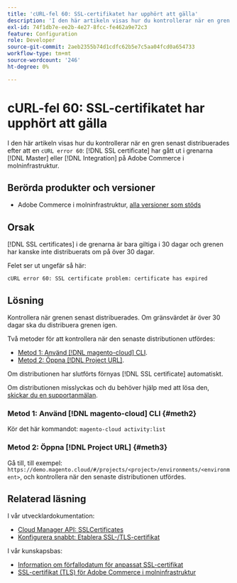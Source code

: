 ```yaml
---
title: 'cURL-fel 60: SSL-certifikatet har upphört att gälla'
description: 'I den här artikeln visas hur du kontrollerar när en gren senast distribuerades efter att ha fått ett cURL-fel 60: SSL-certifikatet har upphört att gälla i huvud- eller integreringsgrenarna på Adobe Commerce i molninfrastrukturen.'
exl-id: 74f1db7e-ee2b-4e27-8fcc-fe462a9e72c3
feature: Configuration
role: Developer
source-git-commit: 2aeb2355b74d1cdfc62b5e7c5aa04fcd0a654733
workflow-type: tm+mt
source-wordcount: '246'
ht-degree: 0%

---
```


# cURL-fel 60: SSL-certifikatet har upphört att gälla

I den här artikeln visas hur du kontrollerar när en gren senast distribuerades efter att en `cURL error 60`: [!DNL SSL certificate] har gått ut i grenarna [!DNL Master] eller [!DNL Integration] på Adobe Commerce i molninfrastruktur.

## Berörda produkter och versioner

* Adobe Commerce i molninfrastruktur, [alla versioner som stöds](https://magento.com/sites/default/files/magento-software-lifecycle-policy.pdf)

## Orsak

[!DNL SSL certificates] i de grenarna är bara giltiga i 30 dagar och grenen har kanske inte distribuerats om på över 30 dagar.

Felet ser ut ungefär så här:

```cURL
cURL error 60: SSL certificate problem: certificate has expired
```

## Lösning

Kontrollera när grenen senast distribuerades. Om gränsvärdet är över 30 dagar ska du distribuera grenen igen.

Två metoder för att kontrollera när den senaste distributionen utfördes:

* [Metod 1: Använd [!DNL magento-cloud] CLI](#meth2).
* [Metod 2: Öppna  [!DNL Project URL]](#meth3).

Om distributionen har slutförts förnyas [!DNL SSL certificate] automatiskt.

Om distributionen misslyckas och du behöver hjälp med att lösa den, [skickar du en supportanmälan](https://experienceleague.adobe.com/docs/commerce-knowledge-base/kb/help-center-guide/magento-help-center-user-guide.html?lang=sv-SE#submit-ticket).

### Metod 1: Använd [!DNL magento-cloud] CLI {#meth2}

Kör det här kommandot: `magento-cloud activity:list`

### Metod 2: Öppna [!DNL Project URL] {#meth3}

Gå till, till exempel: `https://demo.magento.cloud/#/projects/<project>/environments/<environment>`, och kontrollera när den senaste distributionen utfördes.

## Relaterad läsning

I vår utvecklardokumentation:

* [Cloud Manager API: SSLCertificates](https://developer.adobe.com/experience-cloud/cloud-manager/reference/api/#tag/SSLCertificates)
* [Konfigurera snabbt: Etablera SSL-/TLS-certifikat](https://experienceleague.adobe.com/sv/docs/commerce-cloud-service/user-guide/cdn/setup-fastly/fastly-configuration#provision-ssltls-certificates)

I vår kunskapsbas:

* [Information om förfallodatum för anpassat SSL-certifikat](https://experienceleague.adobe.com/docs/commerce-knowledge-base/kb/troubleshooting/miscellaneous/custom-ssl-certificate-expiration-information.html?lang=sv-SE)
* [SSL-certifikat (TLS) för Adobe Commerce i molninfrastruktur](https://experienceleague.adobe.com/docs/commerce-knowledge-base/kb/how-to/ssl-tls-certificates-for-magento-commerce-cloud-faq.html?lang=sv-SE)
